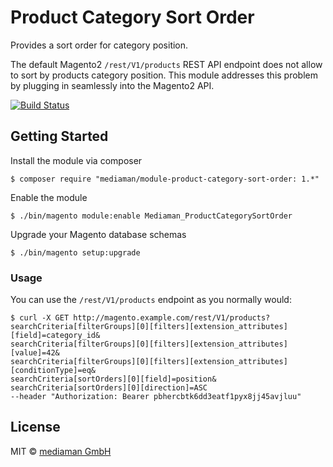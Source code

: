# Product Category Sort Order

Provides a sort order for category position.

The default Magento2 `/rest/V1/products` REST API endpoint does not allow to sort by products category position.
This module addresses this problem by plugging in seamlessly into the Magento2 API.

[![Build Status](https://travis-ci.org/mediamanDE/magento-module-product-category-sort-order.svg?branch=master)](https://travis-ci.org/mediamanDE/magento-module-product-category-sort-order)

## Getting Started

Install the module via composer

```
$ composer require "mediaman/module-product-category-sort-order: 1.*"
```

Enable the module

```
$ ./bin/magento module:enable Mediaman_ProductCategorySortOrder
```

Upgrade your Magento database schemas

```
$ ./bin/magento setup:upgrade
```

### Usage

You can use the `/rest/V1/products` endpoint as you normally would:
 
```
$ curl -X GET http://magento.example.com/rest/V1/products?
searchCriteria[filterGroups][0][filters][extension_attributes][field]=category_id&
searchCriteria[filterGroups][0][filters][extension_attributes][value]=42&
searchCriteria[filterGroups][0][filters][extension_attributes][conditionType]=eq&
searchCriteria[sortOrders][0][field]=position&
searchCriteria[sortOrders][0][direction]=ASC 
--header "Authorization: Bearer pbhercbtk6dd3eatf1pyx8jj45avjluu"
```

## License

MIT © [mediaman GmbH](mailto:hallo@mediaman.de)
